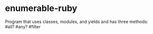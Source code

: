 # enumerable-ruby
Program that uses classes, modules, and yields and has three methods: #all? #any? #filter
